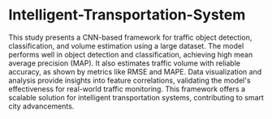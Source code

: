 # Intelligent-Transportation-System

This study presents a CNN-based framework for traffic object detection, classification, and volume estimation using a large dataset. The model performs well in object detection and classification, achieving high mean average precision (MAP). It also estimates traffic volume with reliable accuracy, as shown by metrics like RMSE and MAPE. Data visualization and analysis provide insights into feature correlations, validating the model's effectiveness for real-world traffic monitoring. This framework offers a scalable solution for intelligent transportation systems, contributing to smart city advancements.
